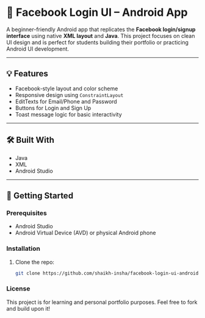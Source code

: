# 📱 Facebook Login UI – Android App

A beginner-friendly Android app that replicates the **Facebook login/signup interface** using native **XML layout** and **Java**. This project focuses on clean UI design and is perfect for students building their portfolio or practicing Android UI development.

---


## 💡 Features

- Facebook-style layout and color scheme
- Responsive design using `ConstraintLayout`
- EditTexts for Email/Phone and Password
- Buttons for Login and Sign Up
- Toast message logic for basic interactivity

---

## 🛠️ Built With

- Java
- XML
- Android Studio

---

## 🚀 Getting Started

### Prerequisites

- Android Studio
- Android Virtual Device (AVD) or physical Android phone

### Installation

1. Clone the repo:
   ```bash
   git clone https://github.com/shaikh-insha/facebook-login-ui-android.git

### License
This project is for learning and personal portfolio purposes. Feel free to fork and build upon it!
